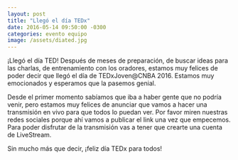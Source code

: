 ```yaml
---
layout: post
title: "Llegó el día TEDx"
date: 2016-05-14 09:50:00 -0300
categories: evento equipo
image: /assets/diated.jpg
---
```


¡Llegó el día TED! Después de meses de preparación, de buscar ideas para las charlas, de entrenamiento con los oradores, estamos muy felices de poder decir que llegó el día de TEDxJoven@CNBA 2016. Estamos muy emocionados y esperamos que la pasemos genial.

Desde el primer momento sabíamos que iba a haber gente que no podría venir, pero estamos muy felices de anunciar que vamos a hacer una transmisión en vivo para que todos lo puedan ver. Por favor miren nuestras redes sociales porque ahí vamos a publicar el link una vez que empecemos. Para poder disfrutar de la transmisión vas a tener que crearte una cuenta de LiveStream.

Sin mucho más que decir, ¡feliz día TEDx para todos!
